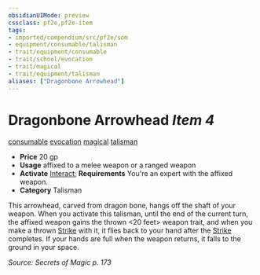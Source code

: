 ```yaml
---
obsidianUIMode: preview
cssclass: pf2e,pf2e-item
tags:
- imported/compendium/src/pf2e/som
- equipment/consumable/talisman
- trait/equipment/consumable
- trait/school/evocation
- trait/magical
- trait/equipment/talisman
aliases: ["Dragonbone Arrowhead"]
---
```

# Dragonbone Arrowhead *Item 4*  
[consumable](consumable.md)  [evocation](evocation.md)  [magical](magical.md)  [talisman](talisman.md)  

- **Price** 20 gp
- **Usage** affixed to a melee weapon or a ranged weapon
- **Activate** [Interact](interact.md); **Requirements** You're an expert with the affixed weapon.
- **Category** Talisman

This arrowhead, carved from dragon bone, hangs off the shaft of your weapon. When you activate this talisman, until the end of the current turn, the affixed weapon gains the thrown <20 feet> weapon trait, and when you make a thrown [Strike](strike.md) with it, it flies back to your hand after the [Strike](strike.md) completes. If your hands are full when the weapon returns, it falls to the ground in your space.

*Source: Secrets of Magic p. 173*